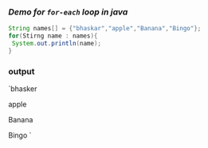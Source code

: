   ### _Demo for `for-each` loop in java_
  ```java
  String names[] = {"bhaskar","apple","Banana","Bingo"};
  for(Stirng name : names){
   System.out.println(name);
  }
  
  ```
  
  ### output
  `bhasker
  
   apple
   
   Banana
   
   Bingo
  `
  

